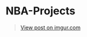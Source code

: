 # NBA-Projects

<blockquote class="imgur-embed-pub" lang="en" data-id="1sYA7DJ"><a href="//imgur.com/1sYA7DJ">View post on imgur.com</a></blockquote><script async src="//s.imgur.com/min/embed.js" charset="utf-8"></script>
